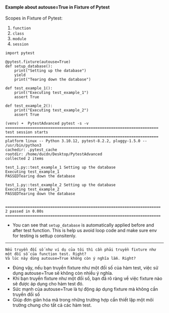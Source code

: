 #### Example about autouse=True in Fixture of Pytest
Scopes in Fixture of Pytest:
1. `function`
2. `class`
3. `module`
4. `session`
```
import pytest

@pytest.fixture(autouse=True)
def setup_database():
    print("Setting up the database")
    yield
    print("Tearing down the database")

def test_example_1():
    print("Executing test_example_1")
    assert True

def test_example_2():
    print("Executing test_example_2")
    assert True
```

```
(venv) ➜  PytestAdvanced pytest -s -v
==================================================================== test session starts ====================================================================
platform linux -- Python 3.10.12, pytest-8.2.2, pluggy-1.5.0 -- /usr/bin/python3
cachedir: .pytest_cache
rootdir: /home/ducdn/Desktop/PytestAdvanced
collected 2 items                                                                                                                                           

test_1.py::test_example_1 Setting up the database
Executing test_example_1
PASSEDTearing down the database

test_1.py::test_example_2 Setting up the database
Executing test_example_2
PASSEDTearing down the database


===================================================================== 2 passed in 0.00s =====================================================================
```
- You can see that `setup_database` is automatically applied before and after test function. This is help us avoid loop code and make sure env for testing is settup consitenly.
---
```
Nếu truyền đối số như ví dụ của tôi thì cần phải truyền fixture như một đối số của function test. Right? 
Và lúc này dùng autouse=True không còn ý nghĩa lắm. Right?
```
- Đúng vậy, nếu bạn truyền fixture như một đối số của hàm test, việc sử dụng autouse=True sẽ không còn nhiều ý nghĩa. 
- Khi bạn truyền fixture như một đối số, bạn đã rõ ràng về việc fixture nào sẽ được áp dụng cho hàm test đó. 
- Sức mạnh của autouse=True là tự động áp dụng fixture mà không cần truyền đối số
- Giúp đơn giản hóa mã trong những trường hợp cần thiết lập một môi trường chung cho tất cả các hàm test.
